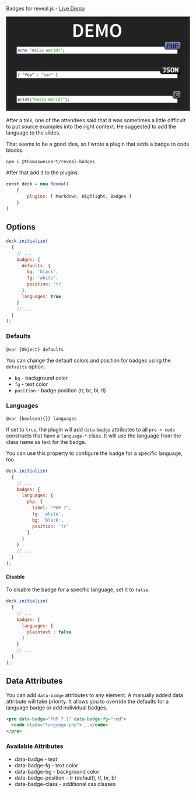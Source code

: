 Badges for reveal.js - [Live Demo](http://thomas.weinert.info/reveal-badges/example/index.html)

![Demo Image](https://raw.githubusercontent.com/ThomasWeinert/reveal-badges/master/doc/demo.png)

After a talk, one of the attendees said that 
it was sometimes a little difficult to put
source examples into the right context. He suggested
to add the language to the slides.

That seems to be a good idea, so I wrote a plugin that
adds a badge to code blocks.

```
npm i @thomasweinert/reveal-badges
```

After that add it to the plugins.

```javascript
const deck = new Reveal(
    {
        plugins: [ Markdown, Highlight, Badges ]
    }
)
```

## Options

```javascript
deck.initialize(
  {
    // ...
    badges: {
      defaults: {
        bg: 'black',
        fg: 'white',
        position: 'tr'
      }, 
      languages: true
    }
    // ...
  }
);
```

### Defaults

`@var {Object} defaults`

You can change the default colors and position for badges
using the `defaults` option.

* `bg` - background color
* `fg` - text color
* `position` - badge position (tr, br, bl, tl)

### Languages

`@var {boolean|{}} languages`

If set to `true`, the plugin will add `data-badge` attributes to all
`pre > code` constructs that have a `language-*` class. 
It will use the language from the class name as text for the badge.

You can use this property to configure the badge for a specific 
language, too. 

```javascript
deck.initialize(
  {
    // ...
    badges: {
      languages: {
        php: {
          label: 'PHP 7',
          fg: 'white',
          bg: 'black',
          position: 'tr'
        }
      }
    }
    // ...
  }
);
```

#### Disable

To disable the badge for a specific language, set it to `false`.

```javascript
deck.initialize(
  {
    // ...
    badges: {
      languages: {
        plaintext : false
      }
    }
    // ...
  }
);
```

## Data Attributes

You can add `data-badge` attributes to any element. A manually added
data attribute will take priority. It allows you to override
the defaults for a language badge or add individual badges.

```html
<pre data-badge="PHP 7.1" data-badge-fg="red">
  <code class="language-php">...</code>
</pre>
```

### Available Attributes

* data-badge - text
* data-badge-fg - text color
* data-badge-bg - background color
* data-badge-position - tr (default), tl, br, bl
* data-badge-class - additional css classes
